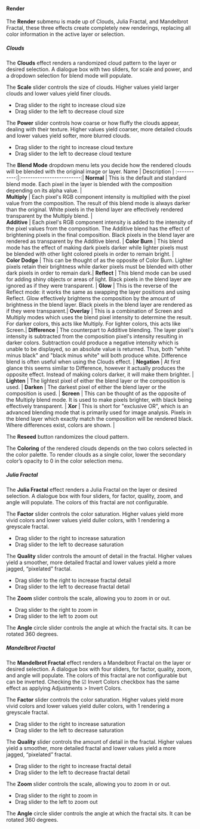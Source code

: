 #### Render
The **Render** submenu is made up of Clouds, Julia Fractal, and Mandelbrot Fractal, these three effects create completely new renderings, replacing all color information in the active layer or selection. 

##### Clouds
The **Clouds** effect renders a randomized cloud pattern to the layer or desired selection. A dialogue box with two sliders, for scale and power, and a dropdown selection for blend mode will populate.

The **Scale** slider controls the size of clouds. Higher values yield larger clouds and lower values yield finer clouds. 
* Drag slider to the right to increase cloud size
* Drag slider to the left to decrease cloud size

The **Power** slider controls how coarse or how fluffy the clouds appear, dealing with their texture. Higher values yield coarser, more detailed clouds and lower values yield softer, more blurred clouds.
* Drag slider to the right to increase cloud texture
* Drag slider to the left to decrease cloud texture

The **Blend Mode** dropdown menu lets you decide how the rendered clouds will be blended with the original image or layer.
      Name    | Description |
 :-----------:|:-------------------------:| 
   **Normal** | This is the default and standard blend mode. Each pixel in the layer is blended with the composition depending on its alpha value. |   
 **Multiply** |  Each pixel's RGB component intensity is   multiplied with the pixel value from the composition. The result of this   blend mode is always darker than the original.  White pixels in the   blend layer are effectively rendered transparent by the Multiply blend. |  
 **Additive** |    Each pixel's RGB component intensity is   added to the intensity of the pixel values from the composition.  The Additive blend   has the effect of brightening pixels in the final composition. Black   pixels in the blend layer are rendered as transparent by the Additive blend.   |
 **Color Burn** |    This blend mode has the effect of making   dark pixels darker while lighter pixels must be blended with other light   colored pixels in order to remain bright.    |       
 **Color Dodge**  |    This can be thought of as the opposite   of Color   Burn. Lighter pixels retain their brightness while darker   pixels must be blended with other dark pixels in order to remain dark.|
 **Reflect**   |    This blend mode can be used for adding   shiny objects or areas of light. Black pixels in the blend layer are   ignored as if they were transparent.          |
 **Glow**          |    This is the reverse of the Reflect mode:   it works the same as swapping the layer positions and using Reflect.   Glow effectively   brightens the composition by the amount of brightness in the blend   layer.  Black pixels in the blend layer are rendered as if they were   transparent.|
**Overlay**    |    This is a combination of Screen and Multiply modes   which uses the blend pixel intensity to determine the result.  For   darker colors, this acts like Multiply. For   lighter colors, this acts like Screen.|
  **Difference** |    The counterpart to Additive blending. The   layer pixel's intensity is subtracted from the composition pixel's intensity   resulting in darker colors.  Subtraction could produce a negative   intensity which is unable to be displayed, so an absolute value is   returned.  Thus, both "white minus black" and "black   minus white" will both produce white. Difference blend   is often useful when using the Clouds effect.    |
  **Negation**   |    At first glance this seems similar to Difference,   however it actually produces the opposite effect.  Instead of making   colors darker, it will make them brighter.   |
 **Lighten**     |    The lightest pixel of either the blend   layer or the composition is used.  |
  **Darken**     |    The darkest pixel of either the blend layer or the composition is used. |
  **Screen**  |    This can be thought of as the opposite of the Multiply blend mode. It is used to make pixels brighter, with black being effectively transparent. |
 **Xor**  |    This is short for "exclusive   OR", which is an advanced blending mode that is primarily used for image   analysis.  Pixels in the blend layer which exactly match the composition   will be rendered black. Where differences exist, colors are shown. |


The **Reseed** button randomizes the cloud pattern. 

The **Coloring** of the rendered clouds depends on the two colors selected in the color palette. To render clouds as a single color, lower the secondary color’s opacity to 0 in the color selection menu. 

##### Julia Fractal
The **Julia Fractal** effect renders a Julia Fractal on the layer or desired selection. A dialogue box with four sliders, for factor, quality, zoom, and angle will populate. The colors of this fractal are not configurable. 

The **Factor** slider controls the color saturation. Higher values yield more vivid colors and lower values yield duller colors, with 1 rendering a greyscale fractal. 
*	Drag slider to the right to increase saturation
*	Drag slider to the left to decrease saturation

The **Quality** slider controls the amount of detail in the fractal. Higher values yield a smoother, more detailed fractal and lower values yield a more jagged, “pixelated” fractal. 
*	Drag slider to the right to increase fractal detail
*	Drag slider to the left to decrease fractal detail

The **Zoom** slider controls the scale, allowing you to zoom in or out. 
*	Drag slider to the right to zoom in
*	Drag slider to the left to zoom out

The **Angle** circle slider controls the angle at which the fractal sits. It can be rotated 360 degrees. 

##### Mandelbrot Fractal

The **Mandelbrot Fractal** effect renders a Mandelbrot Fractal on the layer or desired selection. A dialogue box with four sliders, for factor, quality, zoom, and angle will populate. 
The colors of this fractal are not configurable but can be inverted. Checking the ☑ Invert Colors checkbox has the same effect as applying Adjustments > Invert Colors. 
 
The **Factor** slider controls the color saturation. Higher values yield more vivid colors and lower values yield duller colors, with 1 rendering a greyscale fractal. 
*	Drag slider to the right to increase saturation
*	Drag slider to the left to decrease saturation

The **Quality** slider controls the amount of detail in the fractal. Higher values yield a smoother, more detailed fractal and lower values yield a more jagged, “pixelated” fractal. 
*	Drag slider to the right to increase fractal detail
*	Drag slider to the left to decrease fractal detail

The **Zoom** slider controls the scale, allowing you to zoom in or out. 
*	Drag slider to the right to zoom in
*	Drag slider to the left to zoom out

The **Angle** circle slider controls the angle at which the fractal sits. It can be rotated 360 degrees. 
